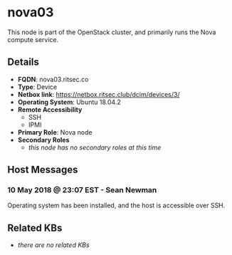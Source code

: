 # nova03

This node is part of the OpenStack cluster, and primarily runs the Nova compute
service.

## Details

- **FQDN**: nova03.ritsec.co
- **Type**: Device
- **Netbox link**: https://netbox.ritsec.club/dcim/devices/3/
- **Operating System**: Ubuntu 18.04.2
- **Remote Accessibility**
  - SSH
  - IPMI
- **Primary Role**: Nova node
- **Secondary Roles**
    - _this node has no secondary roles at this time_

## Host Messages

### 10 May 2018 @ 23:07 EST - Sean Newman

Operating system has been installed, and the host is accessible over SSH.

## Related KBs

- _there are no related KBs_